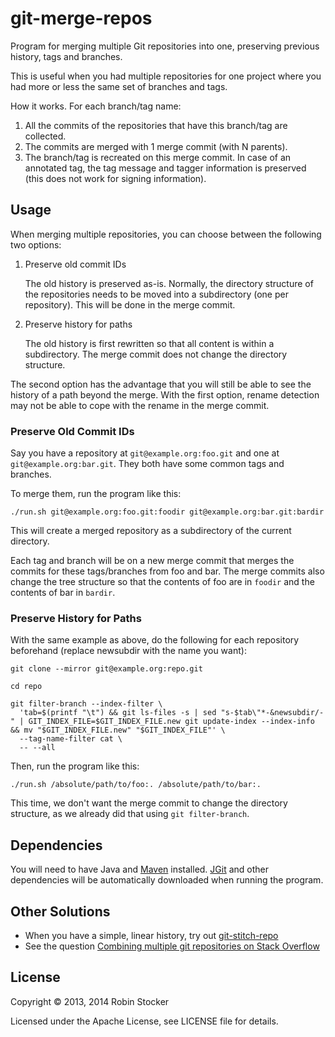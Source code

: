 git-merge-repos
===============

Program for merging multiple Git repositories into one, preserving previous
history, tags and branches.

This is useful when you had multiple repositories for one project where you had
more or less the same set of branches and tags.

How it works. For each branch/tag name:

1. All the commits of the repositories that have this branch/tag are collected.
2. The commits are merged with 1 merge commit (with N parents).
3. The branch/tag is recreated on this merge commit. In case of an annotated
   tag, the tag message and tagger information is preserved (this does not work
   for signing information).

Usage
-----

When merging multiple repositories, you can choose between the following two
options:

1. Preserve old commit IDs

   The old history is preserved as-is. Normally, the directory structure of the
   repositories needs to be moved into a subdirectory (one per repository).
   This will be done in the merge commit.

2. Preserve history for paths

   The old history is first rewritten so that all content is within a
   subdirectory. The merge commit does not change the directory structure.

The second option has the advantage that you will still be able to see the
history of a path beyond the merge. With the first option, rename detection may
not be able to cope with the rename in the merge commit.

### Preserve Old Commit IDs

Say you have a repository at `git@example.org:foo.git` and one at
`git@example.org:bar.git`. They both have some common tags and branches.

To merge them, run the program like this:

    ./run.sh git@example.org:foo.git:foodir git@example.org:bar.git:bardir

This will create a merged repository as a subdirectory of the current
directory.

Each tag and branch will be on a new merge commit that merges the commits for
these tags/branches from foo and bar. The merge commits also change the tree
structure so that the contents of foo are in `foodir` and the contents of bar
in `bardir`.

### Preserve History for Paths

With the same example as above, do the following for each repository beforehand
(replace newsubdir with the name you want):

    git clone --mirror git@example.org:repo.git

    cd repo

    git filter-branch --index-filter \
      'tab=$(printf "\t") && git ls-files -s | sed "s-$tab\"*-&newsubdir/-" | GIT_INDEX_FILE=$GIT_INDEX_FILE.new git update-index --index-info && mv "$GIT_INDEX_FILE.new" "$GIT_INDEX_FILE"' \
      --tag-name-filter cat \
      -- --all

Then, run the program like this:

    ./run.sh /absolute/path/to/foo:. /absolute/path/to/bar:.

This time, we don't want the merge commit to change the directory structure, as
we already did that using `git filter-branch`.

Dependencies
------------

You will need to have Java and [Maven][maven] installed. [JGit][jgit] and other
dependencies will be automatically downloaded when running the program.

Other Solutions
---------------

* When you have a simple, linear history, try out
  [git-stitch-repo][git-stitch-repo]
* See the question [Combining multiple git repositories on Stack Overflow][stackoverflow]

License
-------

Copyright © 2013, 2014 Robin Stocker

Licensed under the Apache License, see LICENSE file for details.

[maven]: http://maven.apache.org/
[jgit]: http://eclipse.org/jgit/
[git-stitch-repo]: http://search.cpan.org/~book/Git-FastExport-0.105/script/git-stitch-repo
[stackoverflow]: http://stackoverflow.com/questions/277029/combining-multiple-git-repositories
